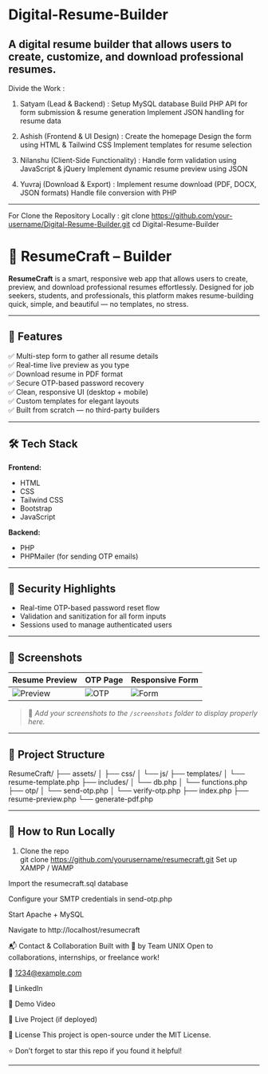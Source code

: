 # Digital-Resume-Builder
A digital resume builder that allows users to create, customize, and download professional resumes.
----------------------------------------------------------------------------------------------------------------
Divide the Work :

1. Satyam (Lead & Backend) :
Setup MySQL database
Build PHP API for form submission & resume generation
Implement JSON handling for resume data

2. Ashish (Frontend & UI Design) :
Create the homepage
Design the form using HTML & Tailwind CSS
Implement templates for resume selection

3. Nilanshu (Client-Side Functionality) :
Handle form validation using JavaScript & jQuery
Implement dynamic resume preview using JSON

4. Yuvraj (Download & Export) :
Implement resume download (PDF, DOCX, JSON formats)
Handle file conversion with PHP
-----------------------------------------------------------------------------------------------------------------
For Clone the Repository Locally :
git clone https://github.com/your-username/Digital-Resume-Builder.git
cd Digital-Resume-Builder






























# 💼 ResumeCraft – Builder

**ResumeCraft** is a smart, responsive web app that allows users to create, preview, and download professional resumes effortlessly. Designed for job seekers, students, and professionals, this platform makes resume-building quick, simple, and beautiful — no templates, no stress.

---

## 🌟 Features

✅ Multi-step form to gather all resume details  
✅ Real-time live preview as you type  
✅ Download resume in PDF format  
✅ Secure OTP-based password recovery  
✅ Clean, responsive UI (desktop + mobile)  
✅ Custom templates for elegant layouts  
✅ Built from scratch — no third-party builders

---

## 🛠️ Tech Stack

**Frontend:**  
- HTML  
- CSS  
- Tailwind CSS  
- Bootstrap  
- JavaScript

**Backend:**  
- PHP  
- PHPMailer (for sending OTP emails)

---

## 🔐 Security Highlights

- Real-time OTP-based password reset flow  
- Validation and sanitization for all form inputs  
- Sessions used to manage authenticated users

---

## 📸 Screenshots

| Resume Preview | OTP Page | Responsive Form |
|----------------|----------|------------------|
| ![Preview](./screenshots/resume-preview.png) | ![OTP](./screenshots/otp-page.png) | ![Form](./screenshots/form-view.png) |

> 📌 _Add your screenshots to the `/screenshots` folder to display properly here._

---

## 📂 Project Structure

ResumeCraft/ ├── assets/ │ ├── css/ │ └── js/ ├── templates/ │ └── resume-template.php ├── includes/ │ └── db.php │ └── functions.php ├── otp/ │ └── send-otp.php │ └── verify-otp.php ├── index.php ├── resume-preview.php └── generate-pdf.php

---

## 🚀 How to Run Locally

1. Clone the repo  
git clone https://github.com/yourusername/resumecraft.git
Set up XAMPP / WAMP

Import the resumecraft.sql database

Configure your SMTP credentials in send-otp.php

Start Apache + MySQL

Navigate to http://localhost/resumecraft

📬 Contact & Collaboration
Built with 💙 by Team UNIX
Open to collaborations, internships, or freelance work!

📧 1234@example.com

🔗 LinkedIn

🔗 Demo Video

🔗 Live Project (if deployed)

📄 License
This project is open-source under the MIT License.

⭐ Don’t forget to star this repo if you found it helpful!

---

